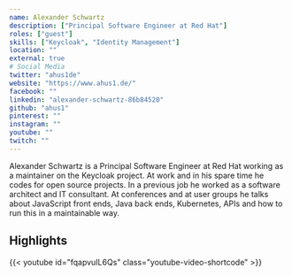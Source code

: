 ```yaml
---
name: Alexander Schwartz
description: ["Principal Software Engineer at Red Hat"]
roles: ["guest"]
skills: ["Keycloak", "Identity Management"]
location: ""
external: true
# Social Media 
twitter: "ahus1de"
website: "https://www.ahus1.de/"
facebook: ""
linkedin: "alexander-schwartz-86b84520"
github: "ahus1"
pinterest: ""
instagram: ""
youtube: ""
twitch: ""
---
```


<!-- markdownlint-disable-next-line MD041-->
Alexander Schwartz is a Principal Software Engineer at Red Hat working as a maintainer on the Keycloak project. At work and in his spare time he codes for open source projects. In a previous job he worked as a software architect and IT consultant. At conferences and at user groups he talks about JavaScript front ends, Java back ends, Kubernetes, APIs and how to run this in a maintainable way.


<!--more-->
## Highlights

{{< youtube id="fqapvuIL6Qs" class="youtube-video-shortcode" >}}
